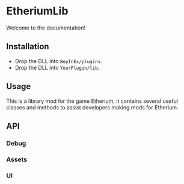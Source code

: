 # EtheriumLib

Welcome to the documentation!

## Installation
- Drop the DLL into `BepInEx/plugins`.
- Drop the DLL into `YourPlugin/lib`.

## Usage
This is a library mod for the game Etherium, it contains several useful classes and methods to assist developers making mods for Etherium.

## API

### Debug

### Assets

### UI